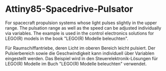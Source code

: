 # Attiny85-Spacedrive-Pulsator

For spacecraft propulsion systems whose light pulses slightly in the upper range. The pulsation range as well as the speed can be adjusted individually via variables.
The example is used in the control electronics solutions for LEGO(R) models in the book "LEGO(R) Modelle beleuchten".


Für Raumschiffantriebe, deren Licht im oberen Bereich leicht pulsiert. Der Pulsierbereich sowie die Geschwindigkeit kann individuell über Variablen eingestellt werden.
Das Beispiel wird in den Steuerelektronik-Lösungen für LEGO(R) Modelle im Buch "LEGO(R) Modelle beleuchten" verwendet.
